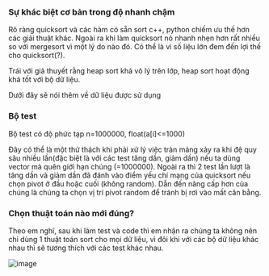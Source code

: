 ### Sự khác biệt cơ bản trong độ nhanh chậm

Rõ ràng quicksort và các hàm có sẵn sort c++, python chiếm ưu thế hơn các giải thuật khác. Ngoài ra khi làm quicksort nó nhanh nhẹn hơn rất nhiều so với mergesort vì một lý do nào đó. Có thể
là vì số liệu lớn đem đến lợi thế cho quicksort(?).

Trái với giả thuyết rằng heap sort khá vô lý trên lớp, heap sort hoạt động khá tốt với bộ dữ liệu.

Dưới đây sẽ nói thêm về dữ liệu được sử dụng
### Bộ test

Bộ test có độ phức tạp n=1000000, float(a[i]<=1000)

Đây có thể là một thử thách khi phải xử lý việc tràn mảng xảy ra khi đệ quy sâu nhiều lần(đặc biệt là với các test tăng dần, giảm dần) nếu ta dùng vector mà quên giới hạn chúng (=1000000). Ngoài ra thì 2 test lần lượt là tăng dần và giảm dần
đã đánh vào điểm yếu chí mạng của quicksort nếu chọn pivot ở đầu hoặc cuối (không random). Dẫn đến nâng cấp hơn của chúng là chúng ta chọn vị trí pivot random để tránh bị 
rơi vào mất cân bằng. 


### Chọn thuật toán nào mới đúng?

Theo em nghĩ, sau khi làm test và code thì em nhận ra chúng ta không nên chỉ dùng 1 thuật toán sort cho mọi dữ liệu, vì đôi khi với các bộ dữ liệu khác nhau thì sẽ
tương thích với các test khác nhau.

![image](https://github.com/AhnMaph/reportIT03_sort/assets/157342518/450b27bb-647e-4820-a0d7-0f281b6dffff)

